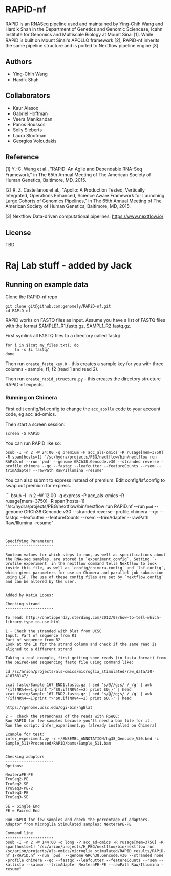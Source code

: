 # RAPiD-nf

RAPiD is an RNASeq pipeline used and maintained by Ying-Chih Wang and Hardik Shah in the Department of Genetics and Genomic Sciencese, Icahn Institute for Genomics and Multiscale Biology at Mount Sinai [1]. While RAPiD is built on Mount Sinai's APOLLO framework [2], RAPiD-nf inherits the same pipeline structure and is ported to Nextflow pipeline engine [3].

Authors
-------
 - Ying-Chih Wang
 - Hardik Shah

Collaborators
-------------
 - Kaur Alasoo
 - Gabriel Hoffman
 - Veera Manikandan
 - Panos Roussos
 - Solly Sieberts
 - Laura Sloofman
 - Georgios Voloudakis
 

Reference
---------
[1] Y.-C. Wang et al., "RAPiD: An Agile and Dependable RNA-Seq Framework," in The 65th Annual Meeting of The American Society of Human Genetics, Baltimore, MD, 2015.

[2] R. Z. Castellanos et al., "Apollo: A Production Tested, Vertically Integrated, Operations Enhanced, Science Aware Framework for Launching Large Cohorts of Genomics Pipelines," in The 65th Annual Meeting of The American Society of Human Genetics, Baltimore, MD, 2015.

[3] Nextflow Data-driven computational pipelines, https://www.nextflow.io/

License
-------
TBD

# Raj Lab stuff - added by Jack

Running on example data
-----------------------

Clone the RAPiD-nf repo

```
git clone git@github.com:genomely/RAPiD-nf.git
cd RAPiD-nf
```

RAPiD works on FASTQ files as input. Assume you have a list of FASTQ files with the format SAMPLE1_R1.fastq.gz, SAMPL1_R2.fastq.gz.

First symlink all FASTQ files to a directory called fastq/

```
for i in $(cat my_files.txt); do
    ln -s $i fastq/
done
```

Then run `create_fastq_key.R` - this creates a sample key for you with three columns - sample, f1, f2 (read 1 and read 2).


Then run `create_rapid_structure.py` - this creates the directory structure RAPiD-nf expects.
 
### Running on Chimera

First edit config/lsf.config to change the `acc_apollo` code to your account code, eg acc_ad-omics.

Then start a screen session:

```
screen -S RAPiD
```

You can run RAPiD like so:

```
bsub -I -n 2 -W 24:00 -q premium -P acc_als-omics -R rusage[mem=3750] -R span[hosts=1] "/sc/hydra/projects/PBG/nextflow/bin/nextflow run RAPiD.nf --run `pwd` --genome GRCh38.Gencode.v30 --stranded reverse -profile chimera --qc --fastqc --leafcutter --featureCounts --rsem --trimAdapter --rawPath Raw/Illumina -resume"
```

You can also submit to express instead of premium. Edit config/lsf.config to swap out premium for express.

``` bsub -I -n 2 -W 12:00 -q express -P acc_als-omics -R rusage[mem=3750] -R span[hosts=1] "/sc/hydra/projects/PBG/nextflow/bin/nextflow run RAPiD.nf --run `pwd` --genome GRCh38.Gencode.v30 --stranded reverse -profile chimera --qc --fastqc --leafcutter --featureCounts --rsem --trimAdapter --rawPath Raw/Illumina -resume"
```


Specifying Parameters
---------------------

Boolean values for which steps to run, as well as specifications about the RNA-seq samples, are stored in `experiment.config`. Setting `-profile experiment` in the nextflow command tells Nextflow to look inside this file, as well as `config/chimera.config` and `lsf.config`, which gives parameters for use on Chimera and parallel job submission using LSF. The use of these config files are set by `nextflow.config` and can be altered by the user.


Added by Katia Lopes: 

Checking strand      
---------------------

To read: http://onetipperday.sterding.com/2012/07/how-to-tell-which-library-type-to-use.html  

1 - Check the stranded with blat from UCSC 
Input: Part of sequence from R1 
Part of sequence from R2 
Look at the ID for the strand column and check if the same read is aligned to a different strand 

Taking a real example, first getting some reads (in fasta format) from the paired-end sequencing fastq file using command like:

cd /sc/arion/projects/als-omics/microglia_stimulated/raw_data/30-410768147/

zcat fastq/Sample_167_END1.fastq.gz | sed 's/@//g;s/ /_/g' | awk '{if(NR%4==1)print ">"$0;if(NR%4==2) print $0;}' | head
zcat fastq/Sample_167_END2.fastq.gz | sed 's/@//g;s/ /_/g' | awk '{if(NR%4==1)print ">"$0;if(NR%4==2) print $0;}' | head

https://genome.ucsc.edu/cgi-bin/hgBlat 

2 -  check the strandness of the reads with RSeQC: 
Run RAPID for few samples because you'll need a bam file for it. 
Run the script: infer_experiment.py (already installed on Chimera)

Example for test: 
infer_experiment.py -r ~/ENSEMBL_ANNOTATION/hg38_Gencode_V30.bed -i Sample_511/Processed/RAPiD/bams/Sample_511.bam


Checking adaptors
---------------------
Options: 

NexteraPE-PE 
TruSeq2-PE 
TruSeq2-SE 
TruSeq3-PE-2 
TruSeq3-PE 
TruSeq3-SE 

SE = Single End
PE = Paired End 

Run RAPID for few samples and check the percentage of adaptors. Adaptor from Microglia Stimulated samples: NexteraPE-PE

Command line
---------------------
bsub -I -n 2 -W 144:00 -q long -P acc_ad-omics -R rusage[mem=3750] -R span[hosts=1] "/sc/arion/projects/H_PBG/nextflow/bin/nextflow run /sc/arion/projects/als-omics/microglia_stimulated/RAPID_results/RAPiD-nf_1/RAPiD.nf --run `pwd` --genome GRCh38.Gencode.v30 --stranded none -profile chimera --qc --fastqc --leafcutter --featureCounts --rsem --kallisto --salmon --trimAdapter NexteraPE-PE --rawPath Raw/Illumina -resume"

